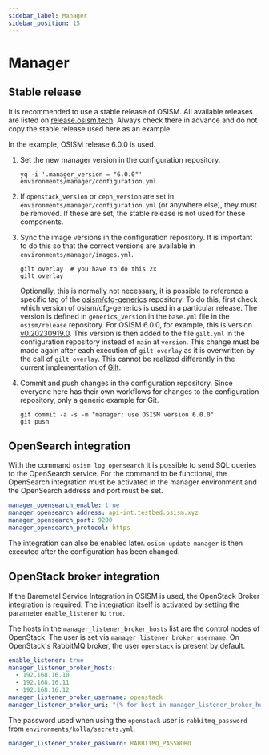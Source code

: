 ```yaml
---
sidebar_label: Manager
sidebar_position: 15
---
```


# Manager

## Stable release

It is recommended to use a stable release of OSISM. All available releases are listed on
[release.osism.tech](https://release.osism.tech). Always check there in advance and do not copy
the stable release used here as an example.

In the example, OSISM release 6.0.0 is used.

1. Set the new manager version in the configuration repository.

   ```
   yq -i '.manager_version = "6.0.0"' environments/manager/configuration.yml
   ```

2. If `openstack_version` or `ceph_version` are set in `environments/manager/configuration.yml`
   (or anywhere else), they must be removed. If these are set, the stable release is not used for
   these components.

3. Sync the image versions in the configuration repository. It is important to do this so
   that the correct versions are available in `environments/manager/images.yml`.

   ```
   gilt overlay  # you have to do this 2x
   gilt overlay
   ```

   Optionally, this is normally not necessary, it is possible to reference a specific tag of the
   [osism/cfg-generics](https://github.com/osism/cfg-generics) repository. To do this, first
   check which version of osism/cfg-generics is used in a particular release. The version is
   defined in `generics_version` in the `base.yml` file in the `osism/release` repository. For OSISM 6.0.0,
   for example, this is version [v0.20230919.0](https://github.com/osism/release/blob/main/6.0.0/base.yml#L6).
   This version is then added to the file `gilt.yml` in the configuration repository instead of
   `main` at `version`. This change must be made again after each execution of `gilt overlay` as
   it is overwritten by the call of `gilt overlay`. This cannot be realized differently in the
   current implementation of [Gilt](https://github.com/retr0h/gilt).

4. Commit and push changes in the configuration repository. Since everyone here has their own
   workflows for changes to the configuration repository, only a generic example for Git.

   ```
   git commit -a -s -m "manager: use OSISM version 6.0.0"
   git push
   ```

## OpenSearch integration

With the command `osism log opensearch` it is possible to send SQL queries
to the OpenSearch service. For the command to be functional, the OpenSearch
integration must be activated in the manager environment and the OpenSearch
address and port must be set.

```yaml title="environments/manager/configuration.yml"
manager_opensearch_enable: true
manager_opensearch_address: api-int.testbed.osism.xyz
manager_opensearch_port: 9200
manager_opensearch_protocol: https
```

The integration can also be enabled later. `osism update manager` is then
executed after the configuration has been changed.

## OpenStack broker integration

If the Baremetal Service Integration in OSISM is used, the OpenStack Broker integration is
required. The integration itself is activated by setting the parameter `enable_listener` to `true`.

The hosts in the `manager_listener_broker_hosts` list are the control nodes of OpenStack.
The user is set via `manager_listener_broker_username`. On OpenStack's RabbitMQ broker, the user `openstack`
is present by default.

```yaml title="environments/manager/configuration.yml"
enable_listener: true
manager_listener_broker_hosts:
  - 192.168.16.10
  - 192.168.16.11
  - 192.168.16.12
manager_listener_broker_username: openstack
manager_listener_broker_uri: "{% for host in manager_listener_broker_hosts %}amqp://{{ manager_listener_broker_username }}:{{ manager_listener_broker_password }}@{{ host }}:5672/{% if not loop.last %};{% endif %}{% endfor %}"
```

The password used when using the `openstack` user is `rabbitmq_password` from `environments/kolla/secrets.yml`.

```yaml title="environments/manager/secrets.yml"
manager_listener_broker_password: RABBITMQ_PASSWORD
```
